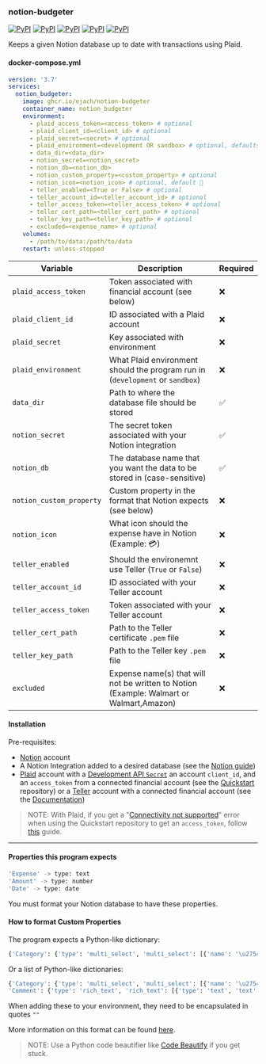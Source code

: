 ### notion-budgeter
[![PyPI](https://img.shields.io/pypi/v/plaid-python?logo=python&label=plaid-python&style=flat-square&color=FFD43B)](https://pypi.org/project/plaid-python/)
[![PyPI](https://img.shields.io/pypi/v/notion-client?logo=python&label=notion-client&style=flat-square&color=FFD43B)](https://pypi.org/project/notion-client/)
[![PyPI](https://img.shields.io/pypi/v/schedule?logo=python&label=schedule&style=flat-square&color=FFD43B)](https://pypi.org/project/schedule/)
[![PyPI](https://img.shields.io/pypi/v/SQLAlchemy?logo=python&label=SQLAlchemy&style=flat-square&color=FFD43B)](https://pypi.org/project/SQLAlchemy/)
[![PyPI](https://img.shields.io/pypi/v/Requests?logo=python&label=Requests&style=flat-square&color=FFD43B)](https://pypi.org/project/Requests/)

Keeps a given Notion database up to date with transactions using Plaid.

#### docker-compose.yml
```yml
version: '3.7'
services:
  notion_budgeter:
    image: ghcr.io/ejach/notion-budgeter
    container_name: notion_budgeter
    environment:
      - plaid_access_token=<access_token> # optional
      - plaid_client_id=<client_id> # optional
      - plaid_secret=<secret> # optional
      - plaid_environment=<development OR sandbox> # optional, defaults to development
      - data_dir=<data_dir>
      - notion_secret=<notion_secret>
      - notion_db=<notion_db>
      - notion_custom_property=<custom_property> # optional
      - notion_icon=<notion_icon> # optional, default 🧾
      - teller_enabled=<True or False> # optional
      - teller_account_id=<teller_account_id> # optional
      - teller_access_token=<teller_access_token> # optional
      - teller_cert_path=<teller_cert_path> # optional
      - teller_key_path=<teller_key_path> # optional
      - excluded=<expense_name> # optional
    volumes:
      - /path/to/data:/path/to/data
    restart: unless-stopped
```
| Variable                 | Description                                                                            | Required   |
|--------------------------|----------------------------------------------------------------------------------------|------------|
| `plaid_access_token`     | Token associated with financial account (see below)                                    | ❌         |
| `plaid_client_id`        | ID associated with a Plaid account                                                     | ❌         |
| `plaid_secret`           | Key associated with environment                                                        | ❌         |
| `plaid_environment`      | What Plaid environment should the program run in (`development` or `sandbox`)          | ❌         |
| `data_dir`               | Path to where the database file should be stored                                       | ✅         |
| `notion_secret`          | The secret token associated with your Notion integration                               | ✅         |
| `notion_db`              | The database name that you want the data to be stored in (case-sensitive)              | ✅         |
| `notion_custom_property` | Custom property in the format that Notion expects (see below)                          | ❌         |
| `notion_icon`            | What icon should the expense have in Notion (Example: 💳)                              | ❌         |
| `teller_enabled`         | Should the environemnt use Teller (`True` or `False`)                                  | ❌         |
| `teller_account_id`      | ID associated with your Teller account                                                 | ❌         |
| `teller_access_token`    | Token associated with your Teller account                                              | ❌         |
| `teller_cert_path`       | Path to the Teller certificate `.pem` file                                             | ❌         |
| `teller_key_path`        | Path to the Teller key `.pem` file                                                     | ❌         |
| `excluded`               | Expense name(s) that will not be written to Notion (Example: Walmart or Walmart,Amazon)| ❌         |




#### Installation

Pre-requisites:
- [Notion](https://notion.so) account
- A Notion Integration added to a desired database (see the [Notion guide](https://www.notion.so/help/create-integrations-with-the-notion-api))
- [Plaid](https://dashboard.plaid.com/signup) account with a [Development API `Secret`](https://plaid.com/docs/quickstart/glossary/#development) an account `client_id`, and an `access_token` from a connected financial account (see the [Quickstart](https://github.com/plaid/quickstart) repository) or a [Teller](https://teller.io) account with a connected financial account (see the [Documentation](https://teller.io/docs))

> NOTE: With Plaid, if you get a "[Connectivity not supported](https://plaid.com/docs/link/troubleshooting/#missing-institutions-or-connectivity-not-supported-error)" error when using the Quickstart repository to get an `access_token`, follow [this](https://github.com/plaid/plaid-postman#making-api-calls-with-real-data-in-production-or-development) guide.

____
#### Properties this program expects

```bash
'Expense' -> type: text
'Amount' -> type: number
'Date' -> type: date
```
You must format your Notion database to have these properties.



#### How to format Custom Properties

The program expects a Python-like dictionary:


```python
{'Category': {'type': 'multi_select', 'multi_select': [{'name': '\u2754Uncategorized'}]}}
```


Or a list of Python-like dictionaries:


```python
{'Category': {'type': 'multi_select', 'multi_select': [{'name': '\u2754Uncategorized'}]}, 
'Comment': {'type': 'rich_text', 'rich_text': [{'type': 'text', 'text': { 'content': 'Hello World' }}]}}
```


When adding these to your environment, they need to be encapsulated in quotes `""`


More information on this format can be found [here](https://developers.notion.com/reference/database#database-property).

> NOTE: Use a Python code beautifier like [Code Beautify](https://codebeautify.org/python-formatter-beautifier) if you get stuck.